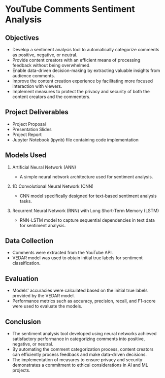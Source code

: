 # YouTube Comments Sentiment Analysis

## Objectives
- Develop a sentiment analysis tool to automatically categorize comments as positive, negative, or neutral.
- Provide content creators with an efficient means of processing feedback without being overwhelmed.
- Enable data-driven decision-making by extracting valuable insights from audience comments.
- Improve the content creation experience by facilitating more focused interaction with viewers.
- Implement measures to protect the privacy and security of both the content creators and the commenters.

## Project Deliverables
- Project Proposal
- Presentation Slides
- Project Report
- Jupyter Notebook (ipynb) file containing code implementation

## Models Used
1. Artificial Neural Network (ANN)
   - A simple neural network architecture used for sentiment analysis.
   
2. 1D Convolutional Neural Network (CNN)
   - CNN model specifically designed for text-based sentiment analysis tasks.
   
3. Recurrent Neural Network (RNN) with Long Short-Term Memory (LSTM)
   - RNN-LSTM model to capture sequential dependencies in text data for sentiment analysis.

## Data Collection
- Comments were extracted from the YouTube API.
- VEDAR model was used to obtain initial true labels for sentiment classification.

## Evaluation
- Models' accuracies were calculated based on the initial true labels provided by the VEDAR model.
- Performance metrics such as accuracy, precision, recall, and F1-score were used to evaluate the models.

## Conclusion
- The sentiment analysis tool developed using neural networks achieved satisfactory performance in categorizing comments into positive, negative, or neutral.
- By automating the comment categorization process, content creators can efficiently process feedback and make data-driven decisions.
- The implementation of measures to ensure privacy and security demonstrates a commitment to ethical considerations in AI and ML projects.

